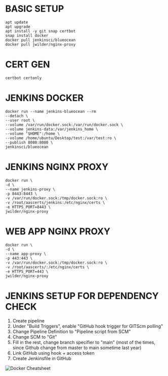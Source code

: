 # BASIC SETUP
	apt update
	apt upgrade
	apt install -y git snap certbot
	snap install docker
	docker pull jenkinsci/blueocean
	docker pull jwilder/nginx-proxy

# CERT GEN
	certbot certonly

# JENKINS DOCKER 
    docker run --name jenkins-blueocean --rm
    --detach \
    --user root \
    --volume /var/run/docker.sock:/var/run/docker.sock \
    --volume jenkins-data:/var/jenkins_home \
    --volume "$HOME":/home \
    --volume /home/ubuntu/Desktop/test:/var/test:ro \
    --publish 8080:8080 \
    jenkinsci/blueocean

# JENKINS NGINX PROXY
    docker run \
    -d \
    --name jenkins-proxy \
    -p 8443:8443 \
    -v /var/run/docker.sock:/tmp/docker.sock:ro \
    -v /root/aascerts/jenkins:/etc/nginx/certs \
    -e HTTPS_PORT=8443 \
    jwilder/nginx-proxy

# WEB APP NGINX PROXY
	docker run \
	-d \
	--name app-proxy \
	-p 443:443 \
	-v /var/run/docker.sock:/tmp/docker.sock:ro \
	-v /root/aascerts/:/etc/nginx/certs \
	-e HTTPS_PORT=443 \
	jwilder/nginx-proxy

# JENKINS SETUP FOR DEPENDENCY CHECK 
1. Create pipeline
2. Under "Build Triggers", enable "GitHub hook trigger for GITScm polling"
3. Change Pipeline Definition to "Pipeline script from SCM"
4. Change SCM to "Git"
5. Fill in the rest, change branch specifier to "main" (most of the times, since Github change from master to main sometime last year)
6. Link GitHub using hook + access token
7. Create Jenkinsfile in GitHub

![Docker Cheatsheet](https://github.com/nickwx97/test/docker_cs.png)